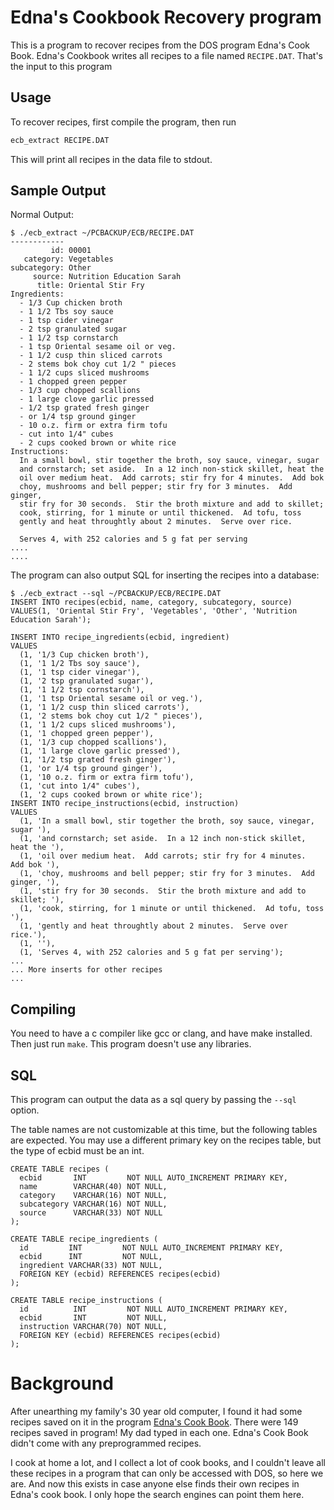 # Edna's Cookbook Recovery program

This is a program to recover recipes from the DOS program
Edna's Cook Book. Edna's Cookbook writes all recipes to a file
named `RECIPE.DAT`. That's the input to this program

## Usage

To recover recipes, first compile the program, then run
```bash
ecb_extract RECIPE.DAT
```

This will print all recipes in the data file to stdout.

## Sample Output

Normal Output:
```
$ ./ecb_extract ~/PCBACKUP/ECB/RECIPE.DAT
------------
         id: 00001
   category: Vegetables
subcategory: Other
     source: Nutrition Education Sarah
      title: Oriental Stir Fry
Ingredients:
  - 1/3 Cup chicken broth
  - 1 1/2 Tbs soy sauce
  - 1 tsp cider vinegar
  - 2 tsp granulated sugar
  - 1 1/2 tsp cornstarch
  - 1 tsp Oriental sesame oil or veg.
  - 1 1/2 cusp thin sliced carrots
  - 2 stems bok choy cut 1/2 " pieces
  - 1 1/2 cups sliced mushrooms
  - 1 chopped green pepper
  - 1/3 cup chopped scallions
  - 1 large clove garlic pressed
  - 1/2 tsp grated fresh ginger
  - or 1/4 tsp ground ginger
  - 10 o.z. firm or extra firm tofu
  - cut into 1/4" cubes
  - 2 cups cooked brown or white rice
Instructions:
  In a small bowl, stir together the broth, soy sauce, vinegar, sugar
  and cornstarch; set aside.  In a 12 inch non-stick skillet, heat the
  oil over medium heat.  Add carrots; stir fry for 4 minutes.  Add bok
  choy, mushrooms and bell pepper; stir fry for 3 minutes.  Add ginger,
  stir fry for 30 seconds.  Stir the broth mixture and add to skillet;
  cook, stirring, for 1 minute or until thickened.  Ad tofu, toss
  gently and heat throughtly about 2 minutes.  Serve over rice.

  Serves 4, with 252 calories and 5 g fat per serving
....
....
```

The program can also output SQL for inserting the recipes into
a database:
```
$ ./ecb_extract --sql ~/PCBACKUP/ECB/RECIPE.DAT
INSERT INTO recipes(ecbid, name, category, subcategory, source)
VALUES(1, 'Oriental Stir Fry', 'Vegetables', 'Other', 'Nutrition Education Sarah');

INSERT INTO recipe_ingredients(ecbid, ingredient)
VALUES
  (1, '1/3 Cup chicken broth'),
  (1, '1 1/2 Tbs soy sauce'),
  (1, '1 tsp cider vinegar'),
  (1, '2 tsp granulated sugar'),
  (1, '1 1/2 tsp cornstarch'),
  (1, '1 tsp Oriental sesame oil or veg.'),
  (1, '1 1/2 cusp thin sliced carrots'),
  (1, '2 stems bok choy cut 1/2 " pieces'),
  (1, '1 1/2 cups sliced mushrooms'),
  (1, '1 chopped green pepper'),
  (1, '1/3 cup chopped scallions'),
  (1, '1 large clove garlic pressed'),
  (1, '1/2 tsp grated fresh ginger'),
  (1, 'or 1/4 tsp ground ginger'),
  (1, '10 o.z. firm or extra firm tofu'),
  (1, 'cut into 1/4" cubes'),
  (1, '2 cups cooked brown or white rice');
INSERT INTO recipe_instructions(ecbid, instruction)
VALUES
  (1, 'In a small bowl, stir together the broth, soy sauce, vinegar, sugar '),
  (1, 'and cornstarch; set aside.  In a 12 inch non-stick skillet, heat the '),
  (1, 'oil over medium heat.  Add carrots; stir fry for 4 minutes.  Add bok '),
  (1, 'choy, mushrooms and bell pepper; stir fry for 3 minutes.  Add ginger, '),
  (1, 'stir fry for 30 seconds.  Stir the broth mixture and add to skillet; '),
  (1, 'cook, stirring, for 1 minute or until thickened.  Ad tofu, toss '),
  (1, 'gently and heat throughtly about 2 minutes.  Serve over rice.'),
  (1, ''),
  (1, 'Serves 4, with 252 calories and 5 g fat per serving');
...
... More inserts for other recipes
...
```


## Compiling

You need to have a c compiler like gcc or clang, and have
make installed. Then just run `make`. This program doesn't
use any libraries.

## SQL

This program can output the data as a sql query by passing the `--sql` option.

The table names are not customizable at this time, but the following
tables are expected. You may use a different primary key on the recipes
table, but the type of ecbid must be an int.

```
CREATE TABLE recipes (
  ecbid       INT         NOT NULL AUTO_INCREMENT PRIMARY KEY,
  name        VARCHAR(40) NOT NULL,
  category    VARCHAR(16) NOT NULL,
  subcategory VARCHAR(16) NOT NULL,
  source      VARCHAR(33) NOT NULL
);

CREATE TABLE recipe_ingredients (
  id         INT         NOT NULL AUTO_INCREMENT PRIMARY KEY,
  ecbid      INT         NOT NULL,
  ingredient VARCHAR(33) NOT NULL,
  FOREIGN KEY (ecbid) REFERENCES recipes(ecbid)
);

CREATE TABLE recipe_instructions (
  id          INT         NOT NULL AUTO_INCREMENT PRIMARY KEY,
  ecbid       INT         NOT NULL,
  instruction VARCHAR(70) NOT NULL,
  FOREIGN KEY (ecbid) REFERENCES recipes(ecbid)
);
```

# Background

After unearthing my family's 30 year old computer, I found it
had some recipes saved on it in the program [Edna's Cook Book](https://archive.org/details/EDNACOOK_ZIP).
There were 149 recipes saved in program! My dad typed in
each one. Edna's Cook Book didn't come with any preprogrammed
recipes.

I cook at home a lot, and I collect a lot of cook books, and I
couldn't leave all these recipes in a program that can only
be accessed with DOS, so here we are. And now this exists in
case anyone else finds their own recipes in Edna's cook book.
I only hope the search engines can point them here.

